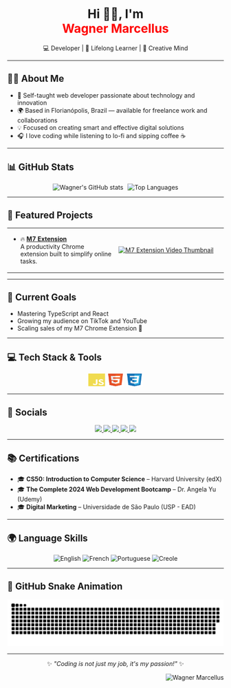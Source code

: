 <h1 align="center">Hi 🙋‍♂️, I'm <br><strong><span style="color: red;">Wagner Marcellus</span></strong></h1>
<p align="center">💻 Developer | 🚀 Lifelong Learner | 🎨 Creative Mind</p>

---

## 👨‍💻 About Me

- 🧠 Self-taught web developer passionate about technology and innovation  
- 🌍 Based in Florianópolis, Brazil — available for freelance work and collaborations  
- 💡 Focused on creating smart and effective digital solutions  
- 🎧 I love coding while listening to lo-fi and sipping coffee ☕  

---

## 📊 GitHub Stats

<div align="center" style="display: flex; justify-content: center; flex-wrap: wrap; gap: 10px;">
  <img src="https://github-readme-stats.vercel.app/api?username=wagnermarcellus&show_icons=true&theme=gotham&include_all_commits=true&count_private=true" alt="Wagner's GitHub stats" />
  <img src="https://github-readme-stats.vercel.app/api/top-langs/?username=wagnermarcellus&layout=compact&langs_count=7&theme=gotham" alt="Top Languages" />
</div>

---

## 📂 Featured Projects

<table>
  <tr>
    <td width="50%">

- 🔥 **[M7 Extension](https://github.com/wagnermarcellus/M7-Community)**  
A productivity Chrome extension built to simplify online tasks.

    </td>
    <td>
      <a href="https://www.youtube.com/watch?v=hM4JzGhmpjg" target="_blank">
        <img width="100%" src="https://img.youtube.com/vi/hM4JzGhmpjg/hqdefault.jpg" alt="M7 Extension Video Thumbnail" />
      </a>
    </td>
  </tr>
</table>


---

## 🎯 Current Goals

- Mastering TypeScript and React  
- Growing my audience on TikTok and YouTube  
- Scaling sales of my M7 Chrome Extension 🚀  

---

## 💻 Tech Stack & Tools

<p align="center">
  <img alt="JavaScript" height="30" width="40" src="https://raw.githubusercontent.com/devicons/devicon/master/icons/javascript/javascript-plain.svg" />
  <img alt="HTML5" height="30" width="40" src="https://raw.githubusercontent.com/devicons/devicon/master/icons/html5/html5-original.svg" />
  <img alt="CSS3" height="30" width="40" src="https://raw.githubusercontent.com/devicons/devicon/master/icons/css3/css3-original.svg" />
</p>

---

## 📱 Socials

<p align="center">
  <a href="https://www.youtube.com/channel/UClryV4M_USYFKxl8r1zi3Gw" target="_blank">
    <img src="https://img.shields.io/badge/YouTube-FF0000?style=for-the-badge&logo=youtube&logoColor=white" />
  </a>
  <a href="https://instagram.com/wagnermarcellus" target="_blank">
    <img src="https://img.shields.io/badge/-Instagram-DE4499F?style=for-the-badge&logo=instagram&logoColor=white" />
  </a>
  <a href="mailto:wagnermarcellus@gmail.com" target="_blank">
    <img src="https://img.shields.io/badge/-Gmail-%23333?style=for-the-badge&logo=gmail&logoColor=white" />
  </a>
  <a href="https://br.linkedin.com/in/wagner-marcellus-2340b5173" target="_blank">
    <img src="https://img.shields.io/badge/-LinkedIn-%230077B5?style=for-the-badge&logo=linkedin&logoColor=white" />
  </a>
  <a href="https://x.com/solowagner" target="_blank">
    <img src="https://img.shields.io/badge/X-000000?style=for-the-badge&logo=twitter&logoColor=white" />
  </a>
</p>

---

## 📚 Certifications

- 🎓 **CS50: Introduction to Computer Science** – Harvard University (edX)  
- 🎓 **The Complete 2024 Web Development Bootcamp** – Dr. Angela Yu (Udemy)  
- 🎓 **Digital Marketing** – Universidade de São Paulo (USP - EAD)  

---

## 🌍 Language Skills

<p align="center">
  <img height="30" width="40" src="https://www.countryflags.com/wp-content/uploads/united-states-of-america-flag-png-large.png" alt="English" title="English" />
  <img height="30" width="40" src="https://cdn.countryflags.com/thumbs/france/flag-400.png" alt="French" title="Français" />
  <img height="30" width="40" src="https://cdn.countryflags.com/thumbs/portugal/flag-800.png" alt="Portuguese" title="Português" />
  <img height="30" width="40" src="https://cdn.countryflags.com/thumbs/haiti/flag-800.png" alt="Creole" title="Kreyòl Ayisyen" />
</p>

---

## 🐍 GitHub Snake Animation

<p align="center">
  <img src="https://github.com/wagnermarcellus/rocket/blob/d0ffa012b453544634a59b6d4edda43e866986b8/github-contribution-grid-snake.svg" alt="Snake animation" />
</p>

---

<p align="center">✨ <em>"Coding is not just my job, it's my passion!"</em> ✨</p>

<p align="right">
  <img src="https://avatars.githubusercontent.com/u/61642256?v=4" height="150" alt="Wagner Marcellus" />
</p>
